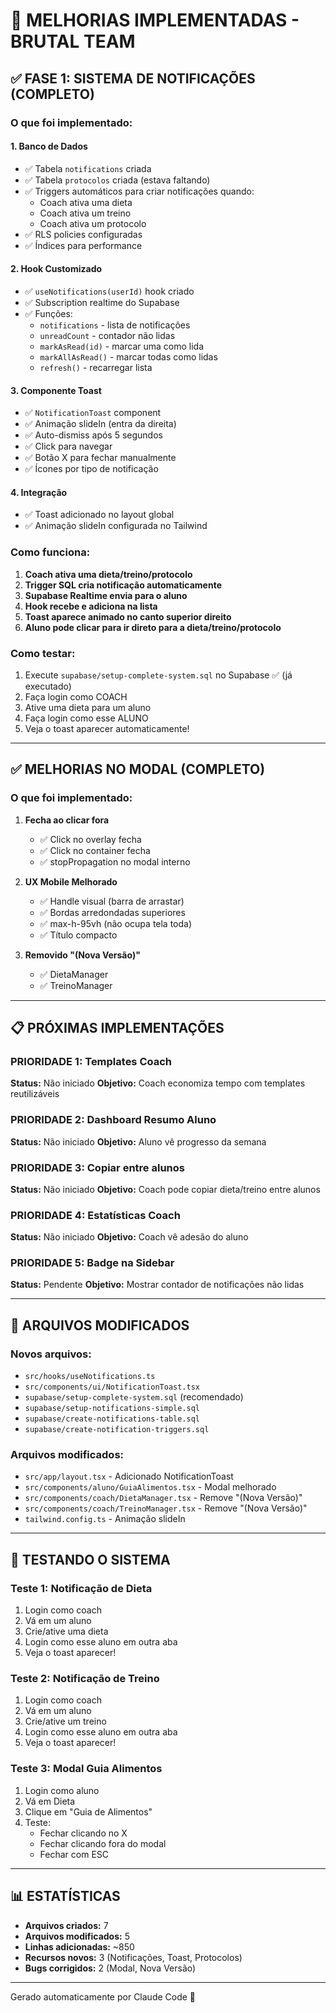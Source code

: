 # 🚀 MELHORIAS IMPLEMENTADAS - BRUTAL TEAM

## ✅ FASE 1: SISTEMA DE NOTIFICAÇÕES (COMPLETO)

### O que foi implementado:

#### 1. **Banco de Dados**
- ✅ Tabela `notifications` criada
- ✅ Tabela `protocolos` criada (estava faltando)
- ✅ Triggers automáticos para criar notificações quando:
  - Coach ativa uma dieta
  - Coach ativa um treino
  - Coach ativa um protocolo
- ✅ RLS policies configuradas
- ✅ Índices para performance

#### 2. **Hook Customizado**
- ✅ `useNotifications(userId)` hook criado
- ✅ Subscription realtime do Supabase
- ✅ Funções:
  - `notifications` - lista de notificações
  - `unreadCount` - contador não lidas
  - `markAsRead(id)` - marcar uma como lida
  - `markAllAsRead()` - marcar todas como lidas
  - `refresh()` - recarregar lista

#### 3. **Componente Toast**
- ✅ `NotificationToast` component
- ✅ Animação slideIn (entra da direita)
- ✅ Auto-dismiss após 5 segundos
- ✅ Click para navegar
- ✅ Botão X para fechar manualmente
- ✅ Ícones por tipo de notificação

#### 4. **Integração**
- ✅ Toast adicionado no layout global
- ✅ Animação slideIn configurada no Tailwind

### Como funciona:

1. **Coach ativa uma dieta/treino/protocolo**
2. **Trigger SQL cria notificação automaticamente**
3. **Supabase Realtime envia para o aluno**
4. **Hook recebe e adiciona na lista**
5. **Toast aparece animado no canto superior direito**
6. **Aluno pode clicar para ir direto para a dieta/treino/protocolo**

### Como testar:

1. Execute `supabase/setup-complete-system.sql` no Supabase ✅ (já executado)
2. Faça login como COACH
3. Ative uma dieta para um aluno
4. Faça login como esse ALUNO
5. Veja o toast aparecer automaticamente!

---

## ✅ MELHORIAS NO MODAL (COMPLETO)

### O que foi implementado:

1. **Fecha ao clicar fora**
   - ✅ Click no overlay fecha
   - ✅ Click no container fecha
   - ✅ stopPropagation no modal interno

2. **UX Mobile Melhorado**
   - ✅ Handle visual (barra de arrastar)
   - ✅ Bordas arredondadas superiores
   - ✅ max-h-95vh (não ocupa tela toda)
   - ✅ Título compacto

3. **Removido "(Nova Versão)"**
   - ✅ DietaManager
   - ✅ TreinoManager

---

## 📋 PRÓXIMAS IMPLEMENTAÇÕES

### PRIORIDADE 1: Templates Coach
**Status:** Não iniciado
**Objetivo:** Coach economiza tempo com templates reutilizáveis

### PRIORIDADE 2: Dashboard Resumo Aluno
**Status:** Não iniciado
**Objetivo:** Aluno vê progresso da semana

### PRIORIDADE 3: Copiar entre alunos
**Status:** Não iniciado
**Objetivo:** Coach pode copiar dieta/treino entre alunos

### PRIORIDADE 4: Estatísticas Coach
**Status:** Não iniciado
**Objetivo:** Coach vê adesão do aluno

### PRIORIDADE 5: Badge na Sidebar
**Status:** Pendente
**Objetivo:** Mostrar contador de notificações não lidas

---

## 🔧 ARQUIVOS MODIFICADOS

### Novos arquivos:
- `src/hooks/useNotifications.ts`
- `src/components/ui/NotificationToast.tsx`
- `supabase/setup-complete-system.sql` (recomendado)
- `supabase/setup-notifications-simple.sql`
- `supabase/create-notifications-table.sql`
- `supabase/create-notification-triggers.sql`

### Arquivos modificados:
- `src/app/layout.tsx` - Adicionado NotificationToast
- `src/components/aluno/GuiaAlimentos.tsx` - Modal melhorado
- `src/components/coach/DietaManager.tsx` - Remove "(Nova Versão)"
- `src/components/coach/TreinoManager.tsx` - Remove "(Nova Versão)"
- `tailwind.config.ts` - Animação slideIn

---

## 🎯 TESTANDO O SISTEMA

### Teste 1: Notificação de Dieta
1. Login como coach
2. Vá em um aluno
3. Crie/ative uma dieta
4. Login como esse aluno em outra aba
5. Veja o toast aparecer!

### Teste 2: Notificação de Treino
1. Login como coach
2. Vá em um aluno
3. Crie/ative um treino
4. Login como esse aluno em outra aba
5. Veja o toast aparecer!

### Teste 3: Modal Guia Alimentos
1. Login como aluno
2. Vá em Dieta
3. Clique em "Guia de Alimentos"
4. Teste:
   - Fechar clicando no X
   - Fechar clicando fora do modal
   - Fechar com ESC

---

## 📊 ESTATÍSTICAS

- **Arquivos criados:** 7
- **Arquivos modificados:** 5
- **Linhas adicionadas:** ~850
- **Recursos novos:** 3 (Notificações, Toast, Protocolos)
- **Bugs corrigidos:** 2 (Modal, Nova Versão)

---

Gerado automaticamente por Claude Code 🤖
